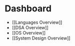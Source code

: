 # Dashboard

* [[Languages Overview]]
* [[DSA Overview]]
* [[OS Overview]]
* [[System Design Overview]]

